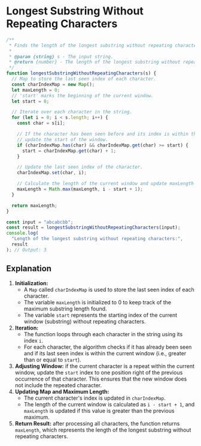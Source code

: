 # Longest Substring Without Repeating Characters

```js
/**
 * Finds the length of the longest substring without repeating characters.
 *
 * @param {string} s - The input string.
 * @return {number} - The length of the longest substring without repeating characters.
 */
function longestSubstringWithoutRepeatingCharacters(s) {
  // Map to store the last seen index of each character.
  const charIndexMap = new Map();
  let maxLength = 0;
  // 'start' marks the beginning of the current window.
  let start = 0;

  // Iterate over each character in the string.
  for (let i = 0; i < s.length; i++) {
    const char = s[i];

    // If the character has been seen before and its index is within the current window,
    // update the start of the window.
    if (charIndexMap.has(char) && charIndexMap.get(char) >= start) {
      start = charIndexMap.get(char) + 1;
    }

    // Update the last seen index of the character.
    charIndexMap.set(char, i);

    // Calculate the length of the current window and update maxLength if needed.
    maxLength = Math.max(maxLength, i - start + 1);
  }

  return maxLength;
}

const input = "abcabcbb";
const result = longestSubstringWithoutRepeatingCharacters(input);
console.log(
  "Length of the longest substring without repeating characters:",
  result
); // Output: 3
```

## Explanation

1. **Initialization:**
   - A `Map` called `charIndexMap` is used to store the last seen index of each character.
   - The variable `maxLength` is initialized to 0 to keep track of the maximum substring length found.
   - The variable `start` represents the starting index of the current window (substring) without repeating characters.
2. **Iteration:**
   - The function loops through each character in the string using its index `i`.
   - For each character, the algorithm checks if it has already been seen and if its last seen index is within the current window (i.e., greater than or equal to `start`).
3. **Adjusting Window:** if the current character is a repeat within the current window, update the `start` index to one position right of the previous occurrence of that character. This ensures that the new window does not include the repeated character.
4. **Updating Map and Maximum Length:**
   - The current character's index is updated in `charIndexMap`.
   - The length of the current window is calculated as `i - start + 1`, and `maxLength` is updated if this value is greater than the previous maximum.
5. **Return Result:** after processing all characters, the function returns `maxLength`, which represents the length of the longest substring without repeating characters.

